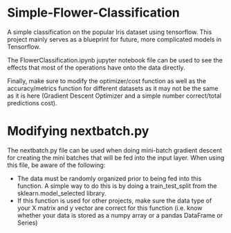 # Simple-Flower-Classification

A simple classification on the popular Iris dataset using tensorflow. This project mainly serves as a blueprint for future, more complicated models in Tensorflow. 

The FlowerClassification.ipynb jupyter notebook file can be used to see the effects that most of the operations have onto the data directly.

Finally, make sure to modify the optimizer/cost function as well as the accuracy/metrics function for different datasets as it may not be the same as it is here (Gradient Descent Optimizer and a simple number correct/total predictions cost).

# Modifying nextbatch.py
The nextbatch.py file can be used when doing mini-batch gradient descent for creating the mini batches that will be fed into the input layer. When using this file, be aware of the following:
- The data must be randomly organized prior to being fed into this function. A simple way to do this is by doing a train_test_split from the sklearn.model_selected library.
- If this function is used for other projects, make sure the data type of your X matrix and y vector are correct for this function (i.e. know whether your data is stored as a numpy array or a pandas DataFrame or Series)
